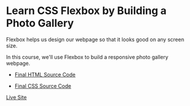 # Learn CSS Flexbox by Building a Photo Gallery

Flexbox helps us design our webpage so that it looks good on any screen size.

In this course, we'll use Flexbox to build a responsive photo gallery webpage.

- [Final HTML Source Code](https://github.com/CERTIFIED2003/freeCodeCamp/blob/main/Responsive%20Web%20Design/07-Learn%20CSS%20Flexbox%20by%20Building%20a%20Photo%20Gallery/PhotoGallery.html)

- [Final CSS Source Code](https://github.com/CERTIFIED2003/freeCodeCamp/blob/main/Responsive%20Web%20Design/07-Learn%20CSS%20Flexbox%20by%20Building%20a%20Photo%20Gallery/styles.css)

[Live Site](https://photogallery.certified2003.repl.co)
